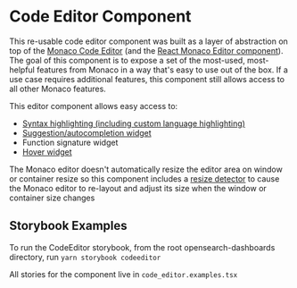 # Code Editor Component

This re-usable code editor component was built as a layer of abstraction on top of the [Monaco Code Editor](https://microsoft.github.io/monaco-editor/) (and the [React Monaco Editor component](https://github.com/react-monaco-editor/react-monaco-editor)). The goal of this component is to expose a set of the most-used, most-helpful features from Monaco in a way that's easy to use out of the box. If a use case requires additional features, this component still allows access to all other Monaco features.

This editor component allows easy access to:
* [Syntax highlighting (including custom language highlighting)](https://microsoft.github.io/monaco-editor/playground.html#extending-language-services-custom-languages)
* [Suggestion/autocompletion widget](https://microsoft.github.io/monaco-editor/playground.html#extending-language-services-completion-provider-example)
* Function signature widget 
* [Hover widget](https://microsoft.github.io/monaco-editor/playground.html#extending-language-services-hover-provider-example)

The Monaco editor doesn't automatically resize the editor area on window or container resize so this component includes a [resize detector](https://github.com/maslianok/react-resize-detector) to cause the Monaco editor to re-layout and adjust its size when the window or container size changes

## Storybook Examples
To run the CodeEditor storybook, from the root opensearch-dashboards directory, run `yarn storybook codeeditor`

All stories for the component live in `code_editor.examples.tsx`